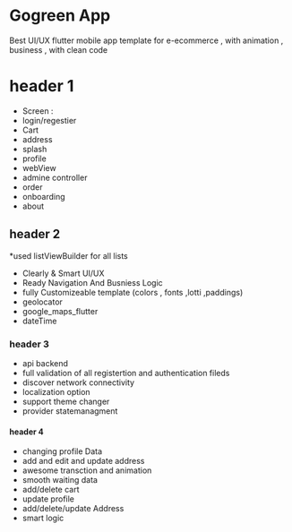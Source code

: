 # Gogreen App
Best UI/UX flutter mobile app template for e-ecommerce , with animation , business , with clean code
# header 1
* Screen : <br>
* login/regestier <br>
* Cart <br>
* address
* splash
* profile
* webView
* admine controller
* order
* onboarding
* about
## header 2
 
*used listViewBuilder for all lists <br>
* Clearly & Smart UI/UX<br>
* Ready Navigation And Busniess Logic <br>
* fully Customizeable template (colors , fonts ,lotti ,paddings)
* geolocator
* google_maps_flutter
* dateTime


### header 3 
* api backend
* full validation of all registertion and authentication fileds
*  discover network connectivity
*  localization option
*  support theme changer
* provider statemanagment

#### header 4
* changing profile Data
* add and edit and update address 
* awesome transction and animation
* smooth waiting data
* add/delete cart 
* update profile
* add/delete/update Address
* smart logic

